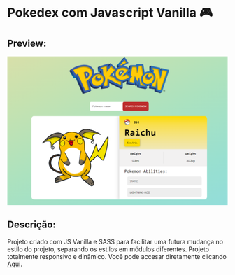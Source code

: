 # Pokedex com Javascript Vanilla 🎮

## Preview:

<img src="./assets/pokedex.png" />

## Descrição:

Projeto criado com JS Vanilla e SASS para facilitar uma futura mudança no estilo do projeto, separando os estilos em módulos diferentes. Projeto totalmente responsivo e dinâmico. Você pode accesar diretamente clicando
[Aqui](https://1maatheus.github.io/pokedex-js-vanilla/).
